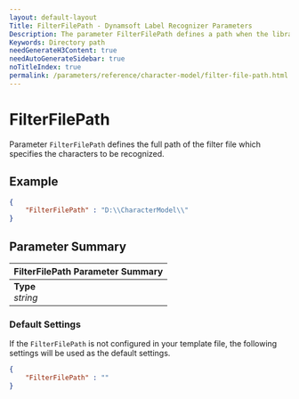 ```yaml
---
layout: default-layout
Title: FilterFilePath - Dynamsoft Label Recognizer Parameters
Description: The parameter FilterFilePath defines a path when the library recognize characters.
Keywords: Directory path
needGenerateH3Content: true
needAutoGenerateSidebar: true
noTitleIndex: true
permalink: /parameters/reference/character-model/filter-file-path.html
---
```


# FilterFilePath

Parameter `FilterFilePath` defines the full path of the filter file which specifies the characters to be recognized.

## Example

```json
{
    "FilterFilePath" : "D:\\CharacterModel\\"
}
```

## Parameter Summary

| FilterFilePath Parameter Summary |
| :------------- |
| **Type**<br>*string* |

### Default Settings

If the `FilterFilePath` is not configured in your template file, the following settings will be used as the default settings.

```json
{
    "FilterFilePath" : ""
}
```
